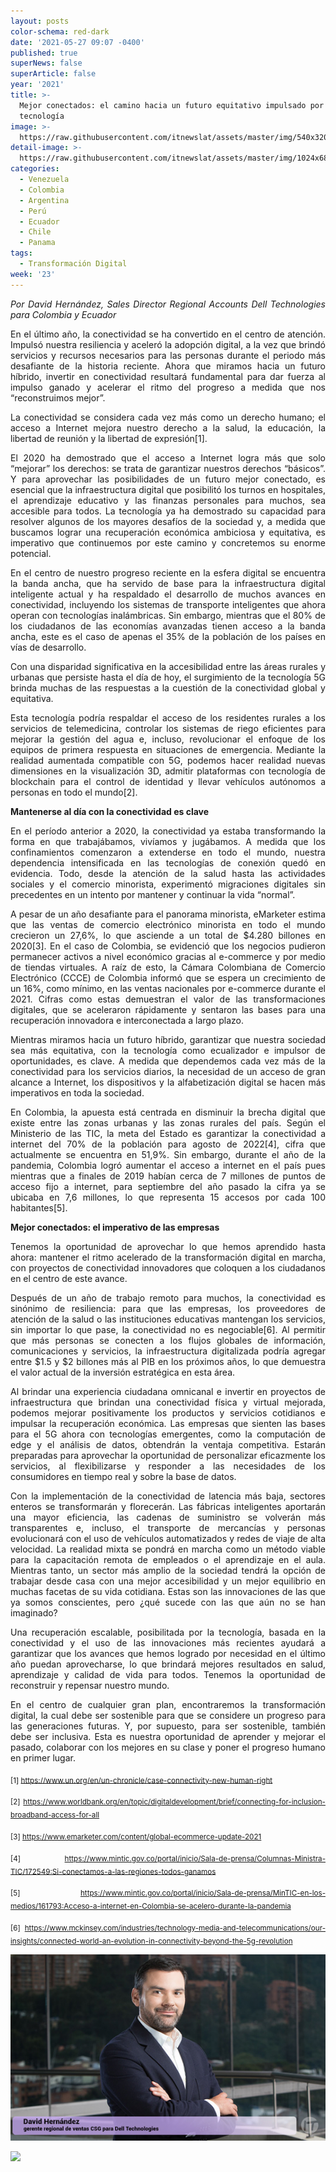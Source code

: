 ```yaml
---
layout: posts
color-schema: red-dark
date: '2021-05-27 09:07 -0400'
published: true
superNews: false
superArticle: false
year: '2021'
title: >-
  Mejor conectados: el camino hacia un futuro equitativo impulsado por la
  tecnología
image: >-
  https://raw.githubusercontent.com/itnewslat/assets/master/img/540x320/David-Hernandez-p.jpg
detail-image: >-
  https://raw.githubusercontent.com/itnewslat/assets/master/img/1024x680/David-Hernandez-g.jpg
categories:
  - Venezuela
  - Colombia
  - Argentina
  - Perú
  - Ecuador
  - Chile
  - Panama
tags:
  - Transformación Digital
week: '23'
---
```

<p style="text-align: justify;"><em>Por David Hernández, Sales Director Regional Accounts Dell Technologies para Colombia y Ecuador </em></p>
<p style="text-align: justify;">En el último año, la conectividad se ha convertido en el centro de atención. Impulsó nuestra resiliencia y aceleró la adopción digital, a la vez que brindó servicios y recursos necesarios para las personas durante el periodo más desafiante de la historia reciente. Ahora que miramos hacia un futuro híbrido, invertir en conectividad resultará fundamental para dar fuerza al impulso ganado y acelerar el ritmo del progreso a medida que nos “reconstruimos mejor”.</p>
<p style="text-align: justify;">La conectividad se considera cada vez más como un derecho humano; el acceso a Internet mejora nuestro derecho a la salud, la educación, la libertad de reunión y la libertad de expresión[1].</p>
<p style="text-align: justify;">El 2020 ha demostrado que el acceso a Internet logra más que solo “mejorar” los derechos: se trata de garantizar nuestros derechos “básicos”. Y para aprovechar las posibilidades de un futuro mejor conectado, es esencial que la infraestructura digital que posibilitó los turnos en hospitales, el aprendizaje educativo y las finanzas personales para muchos, sea accesible para todos. La tecnología ya ha demostrado su capacidad para resolver algunos de los mayores desafíos de la sociedad y, a medida que buscamos lograr una recuperación económica ambiciosa y equitativa, es imperativo que continuemos por este camino y concretemos su enorme potencial.</p>
<p style="text-align: justify;">En el centro de nuestro progreso reciente en la esfera digital se encuentra la banda ancha, que ha servido de base para la infraestructura digital inteligente actual y ha respaldado el desarrollo de muchos avances en conectividad, incluyendo los sistemas de transporte inteligentes que ahora operan con tecnologías inalámbricas. Sin embargo, mientras que el 80% de los ciudadanos de las economías avanzadas tienen acceso a la banda ancha, este es el caso de apenas el 35% de la población de los países en vías de desarrollo.</p>
<p style="text-align: justify;">Con una disparidad significativa en la accesibilidad entre las áreas rurales y urbanas que persiste hasta el día de hoy, el surgimiento de la tecnología 5G brinda muchas de las respuestas a la cuestión de la conectividad global y equitativa.</p>
<p style="text-align: justify;">Esta tecnología podría respaldar el acceso de los residentes rurales a los servicios de telemedicina, controlar los sistemas de riego eficientes para mejorar la gestión del agua e, incluso, revolucionar el enfoque de los equipos de primera respuesta en situaciones de emergencia. Mediante la realidad aumentada compatible con 5G, podemos hacer realidad nuevas dimensiones en la visualización 3D, admitir plataformas con tecnología de blockchain para el control de identidad y llevar vehículos autónomos a personas en todo el mundo[2].</p>
<p style="text-align: justify;"><strong>Mantenerse al día con la conectividad es clave</strong></p>
<p style="text-align: justify;">En el período anterior a 2020, la conectividad ya estaba transformando la forma en que trabajábamos, vivíamos y jugábamos. A medida que los confinamientos comenzaron a extenderse en todo el mundo, nuestra dependencia intensificada en las tecnologías de conexión quedó en evidencia. Todo, desde la atención de la salud hasta las actividades sociales y el comercio minorista, experimentó migraciones digitales sin precedentes en un intento por mantener y continuar la vida “normal”.</p>
<p style="text-align: justify;">A pesar de un año desafiante para el panorama minorista, eMarketer estima que las ventas de comercio electrónico minorista en todo el mundo crecieron un 27,6%, lo que asciende a un total de $4.280 billones en 2020[3]. En el caso de Colombia, se evidenció que los negocios pudieron permanecer activos a nivel económico gracias al e-commerce y por medio de tiendas virtuales. A raíz de esto, la Cámara Colombiana de Comercio Electrónico (CCCE) de Colombia informó que se espera un crecimiento de un 16%, como mínimo, en las ventas nacionales por e-commerce durante el 2021. Cifras como estas demuestran el valor de las transformaciones digitales, que se aceleraron rápidamente y sentaron las bases para una recuperación innovadora e interconectada a largo plazo.</p>
<p style="text-align: justify;">Mientras miramos hacia un futuro híbrido, garantizar que nuestra sociedad sea más equitativa, con la tecnología como ecualizador e impulsor de oportunidades, es clave. A medida que dependemos cada vez más de la conectividad para los servicios diarios, la necesidad de un acceso de gran alcance a Internet, los dispositivos y la alfabetización digital se hacen más imperativos en toda la sociedad.</p>
<p style="text-align: justify;">En Colombia, la apuesta está centrada en disminuir la brecha digital que existe entre las zonas urbanas y las zonas rurales del país. Según el Ministerio de las TIC, la meta del Estado es garantizar la conectividad a internet del 70% de la población para agosto de 2022[4], cifra que actualmente se encuentra en 51,9%. Sin embargo, durante el año de la pandemia, Colombia logró aumentar el acceso a internet en el país pues mientras que a finales de 2019 habían cerca de 7 millones de puntos de acceso fijo a internet, para septiembre del año pasado la cifra ya se ubicaba en 7,6 millones, lo que representa 15 accesos por cada 100 habitantes[5].</p>
<p style="text-align: justify;"><strong>Mejor conectados: el imperativo de las empresas</strong></p>
<p style="text-align: justify;">Tenemos la oportunidad de aprovechar lo que hemos aprendido hasta ahora: mantener el ritmo acelerado de la transformación digital en marcha, con proyectos de conectividad innovadores que coloquen a los ciudadanos en el centro de este avance.</p>
<p style="text-align: justify;">Después de un año de trabajo remoto para muchos, la conectividad es sinónimo de resiliencia: para que las empresas, los proveedores de atención de la salud o las instituciones educativas mantengan los servicios, sin importar lo que pase, la conectividad no es negociable[6]. Al permitir que más personas se conecten a los flujos globales de información, comunicaciones y servicios, la infraestructura digitalizada podría agregar entre $1.5 y $2 billones más al PIB en los próximos años, lo que demuestra el valor actual de la inversión estratégica en esta área.</p>
<p style="text-align: justify;">Al brindar una experiencia ciudadana omnicanal e invertir en proyectos de infraestructura que brindan una conectividad física y virtual mejorada, podemos mejorar positivamente los productos y servicios cotidianos e impulsar la recuperación económica. Las empresas que sienten las bases para el 5G ahora con tecnologías emergentes, como la computación de edge y el análisis de datos, obtendrán la ventaja competitiva. Estarán preparadas para aprovechar la oportunidad de personalizar eficazmente los servicios, al flexibilizarse y responder a las necesidades de los consumidores en tiempo real y sobre la base de datos.</p>
<p style="text-align: justify;">Con la implementación de la conectividad de latencia más baja, sectores enteros se transformarán y florecerán. Las fábricas inteligentes aportarán una mayor eficiencia, las cadenas de suministro se volverán más transparentes e, incluso, el transporte de mercancías y personas evolucionará con el uso de vehículos automatizados y redes de viaje de alta velocidad. La realidad mixta se pondrá en marcha como un método viable para la capacitación remota de empleados o el aprendizaje en el aula. Mientras tanto, un sector más amplio de la sociedad tendrá la opción de trabajar desde casa con una mejor accesibilidad y un mejor equilibrio en muchas facetas de su vida cotidiana. Estas son las innovaciones de las que ya somos conscientes, pero ¿qué sucede con las que aún no se han imaginado?</p>
<p style="text-align: justify;">Una recuperación escalable, posibilitada por la tecnología, basada en la conectividad y el uso de las innovaciones más recientes ayudará a garantizar que los avances que hemos logrado por necesidad en el último año puedan aprovecharse, lo que brindará mejores resultados en salud, aprendizaje y calidad de vida para todos. Tenemos la oportunidad de reconstruir y repensar nuestro mundo.</p>
<p style="text-align: justify;">En el centro de cualquier gran plan, encontraremos la transformación digital, la cual debe ser sostenible para que se considere un progreso para las generaciones futuras. Y, por supuesto, para ser sostenible, también debe ser inclusiva. Esta es nuestra oportunidad de aprender y mejorar el pasado, colaborar con los mejores en su clase y poner el progreso humano en primer lugar.</p>
<p style="text-align: justify;"><sub>[1] <a href="https://www.un.org/en/un-chronicle/case-connectivity-new-human-right">https://www.un.org/en/un-chronicle/case-connectivity-new-human-right</a></sub></p>
<p style="text-align: justify;"><sub>[2] <a href="https://www.worldbank.org/en/topic/digitaldevelopment/brief/connecting-for-inclusion-broadband-access-for-all">https://www.worldbank.org/en/topic/digitaldevelopment/brief/connecting-for-inclusion-broadband-access-for-all</a></sub></p>
<p style="text-align: justify;"><sub>[3] <a href="https://www.emarketer.com/content/global-ecommerce-update-2021">https://www.emarketer.com/content/global-ecommerce-update-2021</a></sub></p>
<p style="text-align: justify;"><sub>[4] <a href="https://www.mintic.gov.co/portal/inicio/Sala-de-prensa/Columnas-Ministra-TIC/172549:Si-conectamos-a-las-regiones-todos-ganamos">https://www.mintic.gov.co/portal/inicio/Sala-de-prensa/Columnas-Ministra-TIC/172549:Si-conectamos-a-las-regiones-todos-ganamos</a></sub></p>
<p style="text-align: justify;"><sub>[5] <a href="https://www.mintic.gov.co/portal/inicio/Sala-de-prensa/MinTIC-en-los-medios/161793:Acceso-a-internet-en-Colombia-se-acelero-durante-la-pandemia">https://www.mintic.gov.co/portal/inicio/Sala-de-prensa/MinTIC-en-los-medios/161793:Acceso-a-internet-en-Colombia-se-acelero-durante-la-pandemia</a></sub></p>
<p style="text-align: justify;"><sub>[6] <a href="https://www.mckinsey.com/industries/technology-media-and-telecommunications/our-insights/connected-world-an-evolution-in-connectivity-beyond-the-5g-revolution">https://www.mckinsey.com/industries/technology-media-and-telecommunications/our-insights/connected-world-an-evolution-in-connectivity-beyond-the-5g-revolution</a></sub></p>

![](https://raw.githubusercontent.com/itnewslat/assets/master/img/540x320/David-Hernandez-p.jpg)


<img src="https://tracker.metricool.com/c3po.jpg?hash=56f88a41e39ab42c063cc51676587a04"/>